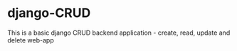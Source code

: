 # django-CRUD
This is a basic django CRUD backend application - create, read, update and delete web-app
